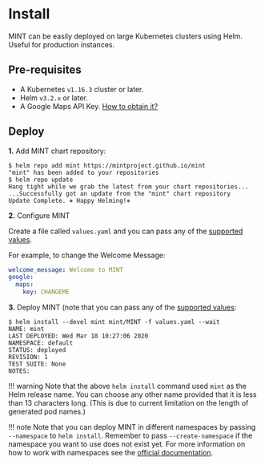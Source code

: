 # Install


MINT can be easily deployed on large Kubernetes clusters using Helm. Useful for production instances.

## Pre-requisites

- A Kubernetes `v1.16.3` cluster or later.
- Helm `v3.2.x` or later.
- A Google Maps API Key. [How to obtain it?](https://developers.google.com/maps/documentation/javascript/get-api-key) 

## Deploy

**1.** Add MINT chart repository:

```console
$ helm repo add mint https://mintproject.github.io/mint      
"mint" has been added to your repositories
$ helm repo update
Hang tight while we grab the latest from your chart repositories...
...Successfully got an update from the "mint" chart repository
Update Complete. ⎈ Happy Helming!⎈
```

**2.** Configure MINT 

Create a file called `values.yaml` and you can pass any of the [supported values](https://github.com/mintproject/mint/tree/main/helm#readme).

For example, to change the Welcome Message:

```yaml
welcome_message: Welcome to MINT
google:
  maps:
    key: CHANGEME
```


**3.** Deploy MINT (note that you can pass any of the [supported values](https://github.com/mintproject/mint/tree/main/helm#readme):



```console
$ helm install --devel mint mint/MINT -f values.yaml --wait
NAME: mint 
LAST DEPLOYED: Wed Mar 18 10:27:06 2020
NAMESPACE: default
STATUS: deployed
REVISION: 1
TEST SUITE: None
NOTES:

```

!!! warning
    Note that the above `helm install` command used `mint` as the Helm release name. You can choose any other name provided that it is less than 13 characters long. (This is due to current limitation on the length of generated pod names.)

!!! note
    Note that you can deploy MINT in different namespaces by passing `--namespace` to `helm install`. Remember to pass `--create-namespace` if the namespace you want to use does not exist yet. For more information on how to work with namespaces see the [official documentation](https://kubernetes.io/docs/concepts/overview/working-with-objects/namespaces/).

